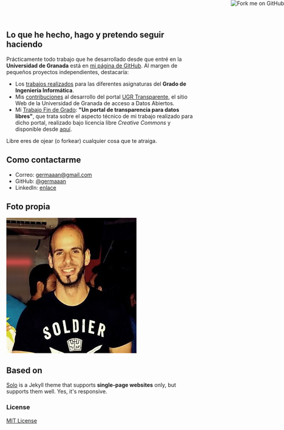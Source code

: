 
## Lo que he hecho, hago y pretendo seguir haciendo

Prácticamente todo trabajo que he desarrollado desde que entré en la **Universidad de Granada** está en [mi página de GitHub](https://github.com/germaaan). Al margen de pequeños proyectos independientes, destacaría:

- Los [trabajos realizados](https://github.com/germaaan/trabajos_universidad) para las diferentes asignaturas del **Grado de Ingeniería Informática**.
- Mis [contribuciones](https://github.com/oslugr/ugr-transparente-servidor) al desarrollo del portal [UGR Transparente](http://transparente.ugr.es/), el sitio Web de la Universidad de Granada de acceso a Datos Abiertos.
- Mi [Trabajo Fin de Grado](https://github.com/germaaan/TFG): **"Un portal de transparencia para datos libres"**, que trata sobre el aspecto técnico de mi trabajo realizado para dicho portal, realizado bajo licencia libre *Creative Commons* y disponible desde [aquí](https://github.com/germaaan/TFG/releases/download/1.0/project.pdf).

Libre eres de ojear (o forkear) cualquier cosa que te atraiga.

## Como contactarme

- Correo: [germaaan@gmail.com](mailto:germaaan@email.com)
- GitHub: [@germaaan](https://github.com/germaaan/)
- LinkedIn: [enlace](https://www.linkedin.com/pub/german-martinez-maldonado/90/632/528)

## Foto propia

![German](german.png)

## Based on

[Solo](http://chibicode.github.io/solo) is a Jekyll theme that supports **single-page websites** only, but supports them well. Yes, it's responsive.

### License

[MIT License](http://chibicode.mit-license.org/)

<a href="https://github.com/germaaan/germaaan.github.io"><img style="position: absolute; top: 0; right: 0; border: 0;" src="https://s3.amazonaws.com/github/ribbons/forkme_right_darkblue_121621.png" alt="Fork me on GitHub"></a>
